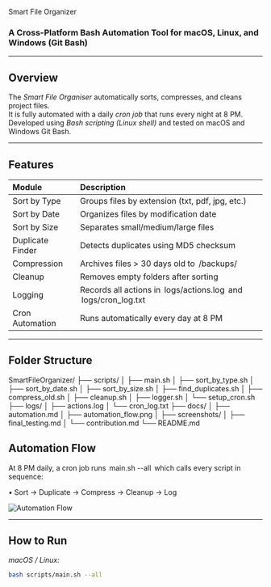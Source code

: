 Smart File Organizer  

### A Cross-Platform Bash Automation Tool for macOS, Linux, and Windows (Git Bash)

---

## Overview  
The *Smart File Organiser* automatically sorts, compresses, and cleans project files.  
It is fully automated with a daily *cron job* that runs every night at 8 PM.  
Developed using *Bash scripting (Linux shell)* and tested on macOS and Windows Git Bash.

---

## Features  

| Module | Description |
|:--|:--|
| Sort by Type | Groups files by extension (txt, pdf, jpg, etc.) |
| Sort by Date | Organizes files by modification date |
| Sort by Size | Separates small/medium/large files |
| Duplicate Finder | Detects duplicates using MD5 checksum |
| Compression | Archives files > 30 days old to ⁠ /backups/ ⁠ |
| Cleanup | Removes empty folders after sorting |
| Logging | Records all actions in ⁠ logs/actions.log ⁠ and ⁠ logs/cron_log.txt ⁠ |
| Cron Automation | Runs automatically every day at 8 PM |

---

## Folder Structure
SmartFileOrganizer/
├── scripts/
│ ├── main.sh
│ ├── sort_by_type.sh
│ ├── sort_by_date.sh
│ ├── sort_by_size.sh
│ ├── find_duplicates.sh
│ ├── compress_old.sh
│ ├── cleanup.sh
│ ├── logger.sh
│ └── setup_cron.sh
├── logs/
│ ├── actions.log
│ └── cron_log.txt
├── docs/
│ ├── automation.md
│ ├── automation_flow.png
│ ├── screenshots/
│ ├── final_testing.md
│ └── contribution.md
└── README.md

## Automation Flow  
At 8 PM daily, a cron job runs ⁠ main.sh --all ⁠ which calls every script in sequence:  

•⁠  ⁠Sort → Duplicate → Compress → Cleanup → Log  

![Automation Flow](docs/automation_flow.png)

---

## How to Run  

*macOS / Linux:*  
```bash
bash scripts/main.sh --all
